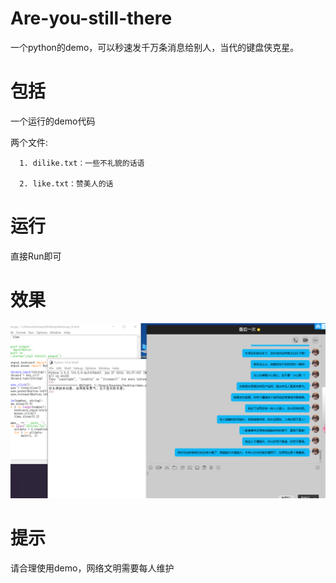 # Are-you-still-there
一个python的demo，可以秒速发千万条消息给别人，当代的键盘侠克星。

# 包括

一个运行的demo代码

两个文件:

      1. dilike.txt：一些不礼貌的话语
      
      2. like.txt：赞美人的话

# 运行

直接Run即可

# 效果

![演示](https://github.com/Wangrongsheng/Are-you-still-there/raw/master/img/QQ截图20191103120452.png)

# 提示

请合理使用demo，网络文明需要每人维护
